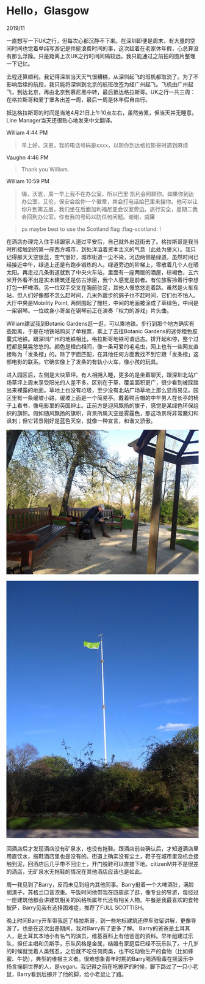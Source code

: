 <!--0-->
# Hello，Glasgow
2019/11

一直想写一下UK之行，但每次心都沉静不下来。在深圳即便是周末，有大量的空闲时间也觉着单纯写游记是件挺浪费时间的事，这次趁着在老家休年假，心总算没有那么浮躁。只是距离上次UK之行时间间隔较远，我只能通过之前拍的图片整理一下记忆。

去程还算顺利。我记得深圳当天天气很糟糕，从深圳起飞的班机都取消了。为了不影响后续的航段，我只能将深圳到北京的航班改签为经广州起飞。飞机由广州起飞，到达北京，再由北京到慕尼黑中转，最后抵达格拉斯哥。UK之行一共三周：在格拉斯哥和爱丁堡各出差一周，最后一周是休年假自由行。

抵达格拉斯哥的时间是当地4月21日上午10点左右，虽然劳累，但当天并无睡意。Line Manager当天还很贴心地发来中文翻译。

William 4:44 PM

> 早上好，沃恩，我的电话号码是xxxx，以防你到达格拉斯哥时遇到麻烦

Vaughn 4:46 PM

> Thank you William.

William 10:59 PM

> 嗨，沃恩，周一早上我不在办公室，所以巴里·凯利会照顾你。如果你到达办公室，艾伦，保安会给你一个徽章，并会打电话给巴里来接你。他可以让你升到第五层，我们坐在后面加利福尼亚会议室旁边。旅行安全，星期二我会回到办公室。你有我的号码以防任何问题。谢谢，威廉

> ps maybe best to use the Scotland flag :flag-scotland: !

在酒店办理完入住手续跟家人道过平安后，自己就外出逛街去了。格拉斯哥是我当时所接触到的第一座西方城市，到处洋溢着资本主义的气息（此处为褒义）。我只记得那天天空很蓝，空气很好，城市街道一尘不染，河边两侧是绿道。虽然时间已经接近中午，绿道上还是有跑步锻炼的人。绿道旁边的阶梯上，零散着几个人在晒太阳。再走过几条街道就到了中央火车站，里面有一座两层的酒屋，棕褐色，五六米开外看不出是实木建筑还是仿古涂层，我个人感觉是前者。有位旅客拎着行李想打包一杯啤酒，另一位双手交叉在胸前驻足，其他人慢悠悠走着路。虽然是火车车站，但人们好像都不怎么赶时间，几米外踱步的鸽子也不赶时间，它们也不怕人。大厅中央是Mobility Point, 两侧围起了栅栏，中间的地面被涂成了草绿色，中间是一架钢琴。一位纹身小哥坐在钢琴前正在演奏「权力的游戏」片头曲。

William建议我到Botanic Gardens逛一逛，可以乘地铁。步行到那个地方确实有些距离，于是在地铁站购买了单程票，乘上了去往Botanic Gardens的迷你橙色胶囊式地铁。跟深圳广州的地铁相比，格拉斯哥地铁可谓远古。排开起和停，整个过程都是晃晃悠悠的。颜色是橙白相间，像一条可爱的毛毛虫，网上也有一些网友直接称为「发条橙」的。除了字面匹配，在其他任何方面我找不到它跟「发条橙」这部电影的联系。它确实像上了发条的有轨小火车，像小孩的玩具。

进入园区后，左侧是大块草坪。有人相拥入睡，更多的是坐着聊天，跟深圳北站广场草坪上周末享受阳光的人差不多。区别在于草，覆盖面积更广，很少看到被踩踏出来裸露的地面。草地上也没有垃圾，至少没有北站广场草地上那么显而易见。园区里有一条缓坡小路，缓坡上面是一个简易亭。戴着鸭舌帽的中年男人在长亭的椅子上看书，像电影里的英国绅士。正前方是迎风飘扬的旗子，感觉是某绿色环保组织的旗帜。假如随风飘扬的旗帜，背景所属天空是雾霾色，那这场景将非常魔幻和讽刺；但它背景刚好是蓝色天空，就像一种宣言，和谐又骄傲。

![Man in the garden](ByeByeBristol/Man-in-the-garden.jpg)

![Flag](ByeByeBristol/Flag-in-the-garden.jpg)

回酒店后才发现酒店没有矿泉水，也没有拖鞋。跟酒店前台确认后，才知道酒店里用直饮水，拖鞋酒店里也是没有的。街道上确实没有尘土，鞋子在城市里没机会接触到泥，回酒店后几乎带不回尘土，开门脱鞋可以直接下地。citizenM并不是很差的酒店，无矿泉水无拖鞋的情况在其他酒店应该也是如此。

周一我见到了Barry，反而未见到组内其他同事。Barry挺着一个大啤酒肚，满脸胡渣子，苏格兰口音浓重。午饭时间他带我在四周逛了逛，像专业的导游，每经过一座建筑他都会讲建筑相关的风格所属年代还有相关人物。午餐是我最喜欢的食物披萨，Barry见我有选择困难症，推荐了FULL SCOTTISH。

晚上时间Barry开车带我逛了格拉斯哥，到一些地标建筑还停车驻留讲解，更像导游了。也是在这次出差期间，我对Barry有了更多了解。 Barry的爸爸是土耳其人，是土耳其本地小有名气的演员，维基百科上有他爸爸的资料。早年组建过乐队，担任主唱和贝斯手，乐队风格是金属，结婚有家庭后已经不玩乐队了。十几岁的时候就觉着人类残忍，之后就不吃任何肉类，也不吃动物生产的食物（比如蜂蜜、牛奶），典型的维根主义者。很难想象青年时期的Barry喝酒吸毒在摇滚乐中扬言操翻世界的人，是vegan。我记得之前在吃披萨的时候，脚下路过了一只小老鼠，Barry看到后挪开了他的脚，给小老鼠让了路。